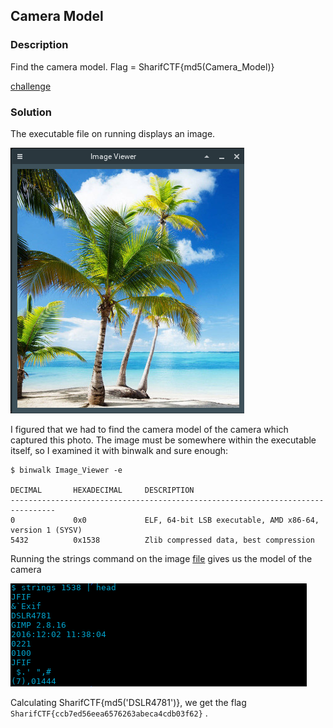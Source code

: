 ## Camera Model

### Description

Find the camera model.
Flag = SharifCTF{md5(Camera_Model)}

[challenge](Image_Viewer.tar.xz)

### Solution

The executable file on running displays an image.

![image](image.png)

I figured that we had to find the camera model of the camera which captured this photo. The image must be somewhere within the executable itself, so I examined it with binwalk and sure enough:

```
$ binwalk Image_Viewer -e                                                                                         

DECIMAL       HEXADECIMAL     DESCRIPTION
--------------------------------------------------------------------------------
0             0x0             ELF, 64-bit LSB executable, AMD x86-64, version 1 (SYSV)
5432          0x1538          Zlib compressed data, best compression
```

Running the strings command on the image [file](./_Image_Viewer.extracted/1538) gives us the model of the camera

![model](model.png)

Calculating SharifCTF{md5('DSLR4781')}, we get the flag `SharifCTF{ccb7ed56eea6576263abeca4cdb03f62}` .	
